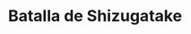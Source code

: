 ﻿---
title: "Batalla de Shizugatake"
permalink: periodes_288.html
layout: periode
dataInici: 1583
sidebar: periodes
pares:
  - id: 177
    title: "Período Azuchi-Momoyama"
    dataInici: "(1568)"
    dataFi: "(1603)"

fills:
jocsPrincipals:
jocsEscenaris:
jocsEpoca:
  - title: "Ancient Battles Deluxe Expansion Kit 5.1: Way of the Samurai"
    bggId: 111826
    escenari: "Shizugatake"

jocsEpocaEscenaris:
---
